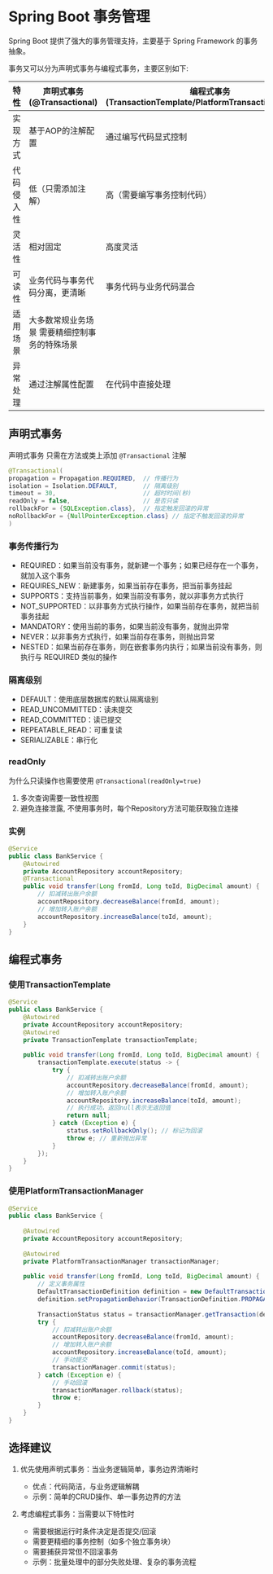 # Spring Boot 事务管理

Spring Boot 提供了强大的事务管理支持，主要基于 Spring Framework 的事务抽象。

事务又可以分为声明式事务与编程式事务，主要区别如下:

| 特性	    | 声明式事务 (@Transactional)	  | 编程式事务 (TransactionTemplate/PlatformTransactionManager) |
|--------|--------------------------|--------------------------------------------------------|
| 实现方式	  | 基于AOP的注解配置	              | 通过编写代码显式控制                                             |
| 代码侵入性	 | 低（只需添加注解）	               | 高（需要编写事务控制代码）                                          |
| 灵活性	   | 相对固定                     | 	高度灵活                                                  |
| 可读性	   | 业务代码与事务代码分离，更清晰	         | 事务代码与业务代码混合                                            |
| 适用场景   | 	大多数常规业务场景	需要精细控制事务的特殊场景 |
| 异常处理	  | 通过注解属性配置	                | 在代码中直接处理                                               |

## 声明式事务
声明式事务 只需在方法或类上添加 `@Transactional` 注解

```java
@Transactional(
propagation = Propagation.REQUIRED,  // 传播行为
isolation = Isolation.DEFAULT,       // 隔离级别
timeout = 30,                        // 超时时间(秒)
readOnly = false,                    // 是否只读
rollbackFor = {SQLException.class},  // 指定触发回滚的异常
noRollbackFor = {NullPointerException.class} // 指定不触发回滚的异常
)
```

### 事务传播行为

- REQUIRED：如果当前没有事务，就新建一个事务；如果已经存在一个事务，就加入这个事务
- REQUIRES_NEW：新建事务，如果当前存在事务，把当前事务挂起
- SUPPORTS：支持当前事务，如果当前没有事务，就以非事务方式执行
- NOT_SUPPORTED：以非事务方式执行操作，如果当前存在事务，就把当前事务挂起
- MANDATORY：使用当前的事务，如果当前没有事务，就抛出异常
- NEVER：以非事务方式执行，如果当前存在事务，则抛出异常
- NESTED：如果当前存在事务，则在嵌套事务内执行；如果当前没有事务，则执行与 REQUIRED 类似的操作

### 隔离级别

- DEFAULT：使用底层数据库的默认隔离级别
- READ_UNCOMMITTED：读未提交
- READ_COMMITTED：读已提交
- REPEATABLE_READ：可重复读
- SERIALIZABLE：串行化


### readOnly
为什么只读操作也需要使用 `@Transactional(readOnly=true)`

1. 多次查询需要一致性视图
2. 避免连接泄露, 不使用事务时，每个Repository方法可能获取独立连接

### 实例

```java
@Service
public class BankService {
    @Autowired
    private AccountRepository accountRepository;
    @Transactional
    public void transfer(Long fromId, Long toId, BigDecimal amount) {
        // 扣减转出账户余额
        accountRepository.decreaseBalance(fromId, amount);
        // 增加转入账户余额
        accountRepository.increaseBalance(toId, amount);
    }
}
```

## 编程式事务

### 使用TransactionTemplate

```java
@Service
public class BankService {
    @Autowired
    private AccountRepository accountRepository;
    @Autowired
    private TransactionTemplate transactionTemplate;
    
    public void transfer(Long fromId, Long toId, BigDecimal amount) {
        transactionTemplate.execute(status -> {
            try {
                // 扣减转出账户余额
                accountRepository.decreaseBalance(fromId, amount);
                // 增加转入账户余额
                accountRepository.increaseBalance(toId, amount);
                // 执行成功，返回null表示无返回值
                return null;
            } catch (Exception e) {
                status.setRollbackOnly(); // 标记为回滚
                throw e; // 重新抛出异常
            }
        });
    }
}
```

### 使用PlatformTransactionManager

```java
@Service
public class BankService {
    
    @Autowired
    private AccountRepository accountRepository;
    
    @Autowired
    private PlatformTransactionManager transactionManager;
    
    public void transfer(Long fromId, Long toId, BigDecimal amount) {
        // 定义事务属性
        DefaultTransactionDefinition definition = new DefaultTransactionDefinition();
        definition.setPropagationBehavior(TransactionDefinition.PROPAGATION_REQUIRED);
        
        TransactionStatus status = transactionManager.getTransaction(definition);
        try {
            // 扣减转出账户余额
            accountRepository.decreaseBalance(fromId, amount);
            // 增加转入账户余额
            accountRepository.increaseBalance(toId, amount);
            // 手动提交
            transactionManager.commit(status);
        } catch (Exception e) {
            // 手动回滚
            transactionManager.rollback(status);
            throw e;
        }
    }
}
```

## 选择建议
1. 优先使用声明式事务：当业务逻辑简单，事务边界清晰时  
   - 优点：代码简洁，与业务逻辑解耦
   - 示例：简单的CRUD操作、单一事务边界的方法

2. 考虑编程式事务：当需要以下特性时  
   - 需要根据运行时条件决定是否提交/回滚
   - 需要更精细的事务控制（如多个独立事务块）
   - 需要捕获异常但不回滚事务
   - 示例：批量处理中的部分失败处理、复杂的事务流程